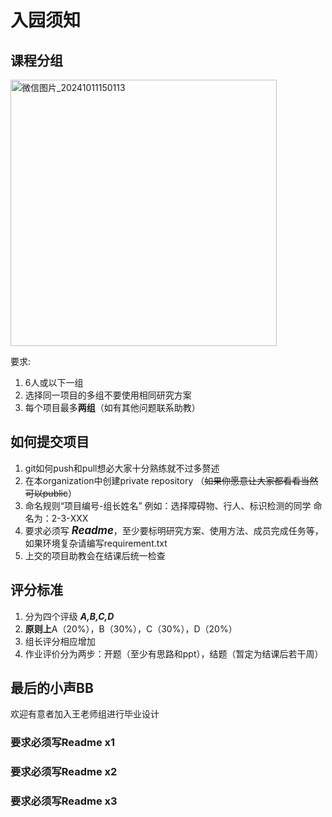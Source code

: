 # 入园须知
## 课程分组
<img width="426" alt="微信图片_20241011150113" src="https://github.com/user-attachments/assets/0e14fcd1-ebef-4d22-a579-834071502bd1">

要求:
1.  6人或以下一组
2. 选择同一项目的多组不要使用相同研究方案
3. 每个项目最多**两组**（如有其他问题联系助教）

## 如何提交项目
1. git如何push和pull想必大家十分熟练就不过多赘述
2. 在本organization中创建private repository （~~如果你愿意让大家都看看当然可以public~~）
3. 命名规则“项目编号-组长姓名” 例如：选择障碍物、行人、标识检测的同学 命名为：2-3-XXX
5. 要求必须写 <big>***Readme***</big>，至少要标明研究方案、使用方法、成员完成任务等，如果环境复杂请编写requirement.txt
6. 上交的项目助教会在结课后统一检查
## 评分标准
1. 分为四个评级 ***A,B,C,D***
2. **原则上**A（20%），B（30%），C（30%），D（20%）
3. 组长评分相应增加
4. 作业评价分为两步：开题（至少有思路和ppt），结题（暂定为结课后若干周）
## 最后的小声BB
欢迎有意者加入王老师组进行毕业设计
### 要求必须写Readme x1
### 要求必须写Readme x2
### 要求必须写Readme x3
